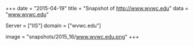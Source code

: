 
+++
date = "2015-04-19"
title = "Snapshot of http://www.wvwc.edu"
data = "www.wvwc.edu"

Server = ["IIS"]
domain = ["wvwc.edu"]

  image = "snapshots/2015_16/www.wvwc.edu.png"
+++
#
